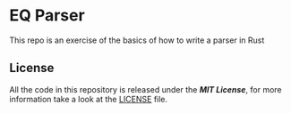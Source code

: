 # EQ Parser

This repo is an exercise of the basics of how to write a parser in Rust

## License

All the code in this repository is released under the ***MIT License***, for more information take a look at the [LICENSE] file.

[LICENSE]: https://github.com/HyperEntangledQubit/eq_parser/blob/master/LICENSE
